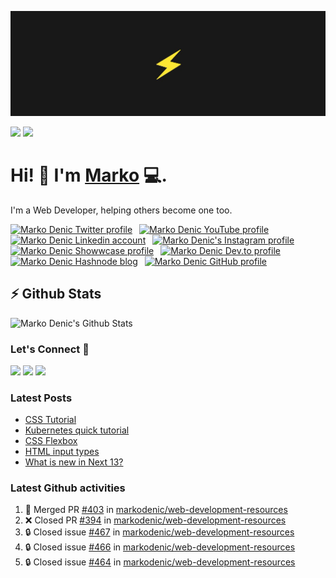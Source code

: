 ![Repository Banner](banner.png)

[![](https://komarev.com/ghpvc/?username=markoDenic&color=blue&label=Profile%20Views)](https://github.com/markoDenic/markoDenic)
[![](https://img.shields.io/github/followers/markoDenic?label=GitHub%20Followers)](https://github.com/markoDenic)

# Hi! 👋 I'm [Marko](https://markodenic.com) 💻.

I'm a Web Developer, helping others become one too.


<!-- Socials -->
<a href="https://twitter.com/denicmarko"><img src="https://cdn.worldvectorlogo.com/logos/twitter-6.svg" title="Twitter" alt="Marko Denic Twitter profile" width="40"/></a>
&ensp;<a href="https://www.youtube.com/channel/UCRgyPAKycnp_kkpny_uZBcQ"><img src="https://cdn.worldvectorlogo.com/logos/youtube-icon.svg" title="YouTube" alt="Marko Denic YouTube profile" width="40"/></a>
&ensp;<a href="https://www.linkedin.com/in/denicmarko/"><img src="https://cdn.worldvectorlogo.com/logos/linkedin-icon-2.svg" title="Linkedin" alt="Marko Denic Linkedin account" width="30"/></a>
&ensp;<a href="https://www.instagram.com/denicmarko_"><img src="https://raw.githubusercontent.com/rahuldkjain/github-profile-readme-generator/master/src/images/icons/Social/instagram.svg" alt="Marko Denic's Instagram profile" width="30" /></a>
&ensp;<a href="https://www.showwcase.com/denicmarko"><img src="https://www.showwcase.com/favicon.png" title="Showwcase" alt="Marko Denic Showwcase profile" width="30"/></a>
&ensp;<a href="https://dev.to/denicmarko"><img src="https://cdn.worldvectorlogo.com/logos/devto.svg" title="DEV" alt="Marko Denic Dev.to profile" width="30"/></a>
&ensp;<a href="https://denic.hashnode.dev/"><img src="https://cdn.hashnode.com/res/hashnode/image/upload/v1611902473383/CDyAuTy75.png" title="Hashnode" alt="Marko Denic Hashnode blog" width="30"/></a>
&ensp;<a href="https://github.com/markodenic"><img src="https://cdn.worldvectorlogo.com/logos/github-icon-1.svg" title="GitHub" alt="Marko Denic GitHub profile" width="30"/></a>
<br>

## ⚡ Github Stats

![Marko Denic's Github Stats](https://github-readme-stats.vercel.app/api?username=markoDenic&theme=dark)

### Let's Connect 🔗

[![](https://img.shields.io/badge/linkedin-%230077B5.svg?&style=for-the-badge&logo=linkedin&logoColor=white0e76a8)](https://www.linkedin.com/in/denicmarko/)
[![](https://img.shields.io/badge/twitter-%230077B5.svg?&style=for-the-badge&logo=twitter&logoColor=white&color=00acee)](https://twitter.com/denicmarko) 
[![](https://img.shields.io/badge/instagram-%230077B5.svg?&style=for-the-badge&logo=instagram&logoColor=white&color=8a3ab9)](https://www.instagram.com/markodenic1/)

### Latest Posts
<!-- BLOG-POST-LIST:START -->
- [CSS Tutorial](https://markodenic.com/css-tutorial/)
- [Kubernetes quick tutorial](https://markodenic.com/kubernetes-quick-tutorial/)
- [CSS Flexbox](https://markodenic.com/css-flexbox/)
- [HTML input types](https://markodenic.com/html-input-types/)
- [What is new in Next 13?](https://markodenic.com/what-is-new-in-next-13/)
<!-- BLOG-POST-LIST:END -->

### Latest Github activities
<!--START_SECTION:activity-->
1. 🎉 Merged PR [#403](https://github.com/markodenic/web-development-resources/pull/403) in [markodenic/web-development-resources](https://github.com/markodenic/web-development-resources)
2. ❌ Closed PR [#394](https://github.com/markodenic/web-development-resources/pull/394) in [markodenic/web-development-resources](https://github.com/markodenic/web-development-resources)
3. 🔒 Closed issue [#467](https://github.com/markodenic/web-development-resources/issues/467) in [markodenic/web-development-resources](https://github.com/markodenic/web-development-resources)
4. 🔒 Closed issue [#466](https://github.com/markodenic/web-development-resources/issues/466) in [markodenic/web-development-resources](https://github.com/markodenic/web-development-resources)
5. 🔒 Closed issue [#464](https://github.com/markodenic/web-development-resources/issues/464) in [markodenic/web-development-resources](https://github.com/markodenic/web-development-resources)
<!--END_SECTION:activity-->

